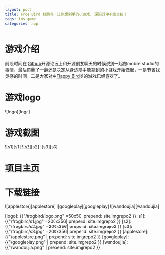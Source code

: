 ```yaml
---
layout: post
title: Frog Bird 蛙跳鸟：让你想剁手的小游戏, 深陷其中不能自拔！   
tags: ios game
categories: app
---
```

# 游戏介绍

前段时间在 [Github][Github]开源论坛上和开源创友聊天的时候说到一起做mobile studio的事情，最后商量了一翻还是决定从身边随手能拿到的小游戏开始做起，一是节省找灵感的时间，二是大家对中[Flappy Bird][Flappy Bird]类的游戏已经喜欢了。

# 游戏logo

![logo][logo]

# 游戏截图

![s1][s1]  ![s2][s2]  ![s3][s3]

# [项目主页][项目主页] 

# 下载链接

![applestore][applestore] ![googleplay][googleplay] ![wandoujia][wandoujia]

[Github]:http://baike.baidu.com/item/github
[Flappy bird]:http://baike.baidu.com/link?url=KKoefLnNvfvLTmmJqXEozlN5JbdT_6kBmbiN9gHkGJbrYWrR5Uc5RLmW4OegLoi3oV_vJ_rmVzn_FZoYXpjAta
[项目主页]:http://wuchat.github.io/FrogBird/

[logo]: {{"/frogbird/logo.png" =50x50| prepend: site.imgrepo2 }}
[s1]: {{"/frogbird/s1.jpg" =200x356| prepend: site.imgrepo2 }}
[s2]: {{"/frogbird/s2.jpg" =200x356| prepend: site.imgrepo2 }}
[s3]: {{"/frogbird/s3.jpg" =200x356| prepend: site.imgrepo2 }}
[applestore]: {{"/applestore.png" | prepend: site.imgrepo2 }}
[googleplay]: {{"/googleplay.png" | prepend: site.imgrepo2 }}
[wandoujia]: {{"/wandoujia.png" | prepend: site.imgrepo2 }}
